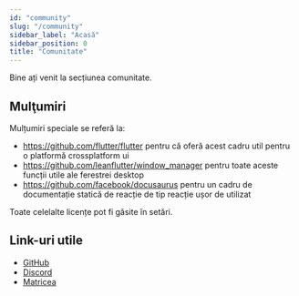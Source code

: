 ```yaml
---
id: "community"
slug: "/community"
sidebar_label: "Acasă"
sidebar_position: 0
title: "Comunitate"
---
```


Bine ați venit la secțiunea comunitate.

## Mulţumiri

Mulțumiri speciale se referă la:

* <https://github.com/flutter/flutter> pentru că oferă acest cadru util pentru o platformă crossplatform ui
* <https://github.com/leanflutter/window_manager> pentru toate aceste funcții utile ale ferestrei desktop
* <https://github.com/facebook/docusaurus> pentru un cadru de documentație statică de reacție de tip reacție ușor de utilizat

Toate celelalte licențe pot fi găsite în setări.

## Link-uri utile

* [GitHub](https://github.com/LinwoodDev/Butterfly)
* [Discord](https://go.linwood.dev/discord)
* [Matricea](https://go.linwood.dev/matrix)
